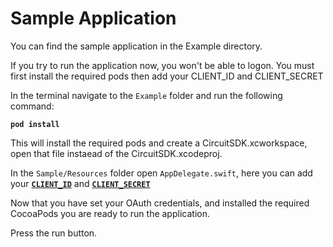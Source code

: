 # Sample Application

You can find the sample application in the Example directory.

<aside class="warning">
If you try to run the application now, you won't be able to logon. You must
first install the required pods then add your CLIENT_ID and CLIENT_SECRET
</aside>

In the terminal navigate to the `Example` folder and run the following command:

**`pod install`**

This will install the required pods and create a CircuitSDK.xcworkspace,
open that file instaead of the CircuitSDK.xcodeproj.

In the `Sample/Resources` folder open `AppDelegate.swift`, here you can add your
[**`CLIENT_ID`**](#authorization) and [**`CLIENT_SECRET`**](#authorization)

Now that you have set your OAuth credentials, and installed the required
CocoaPods you are ready to run the application.

Press the run button.

